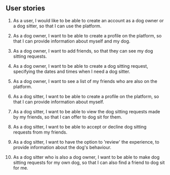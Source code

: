 ## User stories
1. As a user, I would like to be able to create an account as a dog owner or a dog sitter, so that I can use the platform.

2. As a dog owner, I want to be able to create a profile on the platform, so that I can provide information about myself and my dog.

3. As a dog owner, I want to add friends, so that they can see my dog sitting requests.

4. As a dog owner, I want to be able to create a dog sitting request, specifying the dates and times when I need a dog sitter.

5. As a dog owner, I want to see a list of my friends who are also on the platform.



6. As a dog sitter, I want to be able to create a profile on the platform, so that I can provide information about myself.

7. As a dog sitter, I want to be able to view the dog sitting requests made by my friends, so that I can offer to dog sit for them.

8. As a dog sitter, I want to be able to accept or decline dog sitting requests from my friends.

9. As a dog sitter, I want to have the option to 'review' the experience, to provide information about the dog's behaviour.

10. As a dog sitter who is also a dog owner, I want to be able to make dog sitting requests for my own dog, so that I can also find a friend to dog sit for me.
